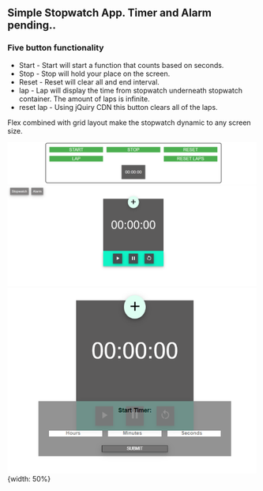 ## Simple Stopwatch App. Timer and Alarm pending..

### Five button functionality

* Start - Start will start a function that counts based on seconds.
* Stop - Stop will hold your place on the screen.
* Reset -  Reset will clear all and end interval.
* lap - Lap will display the time from stopwatch underneath stopwatch container. The amount of laps is infinite.
* reset lap - Using jQuiry CDN this button clears all of the laps. 



Flex combined with grid layout make the stopwatch dynamic to any screen size. 


![](stopWatch.png)
![](timer.png)
![](timeradd.png){width: 50%}


